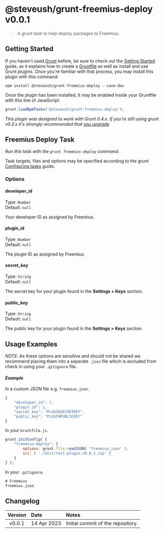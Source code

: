 # @steveush/grunt-freemius-deploy v0.0.1

> A grunt task to help deploy packages to Freemius.

## Getting Started

If you haven't used [Grunt](https://gruntjs.com/) before, be sure to check out the [Getting Started](https://gruntjs.com/getting-started) guide, as it explains how to create a [Gruntfile](https://gruntjs.com/sample-gruntfile) as well as install and use Grunt plugins. Once you're familiar with that process, you may install this plugin with this command:

```shell
npm install @steveush/grunt-freemius-deploy --save-dev
```

Once the plugin has been installed, it may be enabled inside your Gruntfile with this line of JavaScript:

```js
grunt.loadNpmTasks('@steveush/grunt-freemius-deploy');
```

*This plugin was designed to work with Grunt 0.4.x. If you're still using grunt v0.3.x it's strongly recommended that [you upgrade](https://gruntjs.com/upgrading-from-0.3-to-0.4)*


## Freemius Deploy Task

_Run this task with the `grunt freemius-deploy` command._

Task targets, files and options may be specified according to the grunt [Configuring tasks](https://gruntjs.com/configuring-tasks) guide.

### Options

#### developer_id

Type: `Number`  
Default: `null`

Your developer ID as assigned by Freemius.

#### plugin_id

Type: `Number`  
Default: `null`

The plugin ID as assigned by Freemius.

#### secret_key

Type: `String`  
Default: `null`

The secret key for your plugin found in the **Settings > Keys** section.

#### public_key

Type: `String`  
Default: `null`

The public key for your plugin found in the **Settings > Keys** section.

## Usage Examples

*NOTE*: As these options are sensitive and should not be shared we recommend placing them into a separate `.json` file which is excluded from check in using your `.gitignore` file.

#### *Example*

In a custom JSON file e.g. `freemius.json`.

```js
{
    "developer_id": 1,
    "plugin_id": 1,
    "secret_key": "PLUGINSECRETKEY",
    "public_key": "PLUGINPUBLICKEY"
}
```

In your `Gruntfile.js`.

```js
grunt.initConfig( {
    "freemius-deploy": {
        options: grunt.file.readJSON( 'freemius.json' ),
        src: [ './dist/test-plugin.v0.0.1.zip' ]
    }
} );
```

In your `.gitignore`.

```txt
# Freemius
freemius.json
```

## Changelog

| Version | Date        | Notes                             |
|:-------:|:------------|:----------------------------------|
| v0.0.1  | 14 Apr 2023 | Initial commit of the repository. |